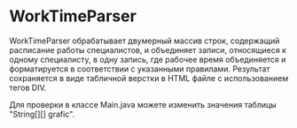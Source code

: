 # WorkTimeParser
WorkTimeParser обрабатывает двумерный массив строк, содержащий расписание работы специалистов, и объединяет записи, относящиеся к одному специалисту, в одну запись, где рабочее время объединяется и форматируется в соответствии с указанными правилами. Результат сохраняется в виде табличной верстки в HTML файле с использованием тегов DIV.

Для проверки в классе Main.java можете изменить значения таблицы "String[][] grafic".
